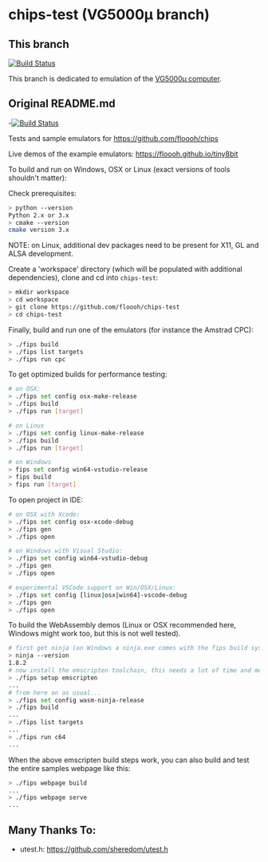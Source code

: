 # chips-test (VG5000µ branch)

## This branch

[![Build Status](https://github.com/mokona/chips-test/workflows/build_and_test/badge.svg?branch=vg5000)](https://github.com/mokona/chips-test/actions)

This branch is dedicated to emulation of the [VG5000µ computer](https://fr.wikipedia.org/wiki/Philips_VG5000%C2%B5).

## Original README.md

-[![Build Status](https://github.com/floooh/chips-test/workflows/build_and_test/badge.svg)](https://github.com/floooh/chips-test/actions)

Tests and sample emulators for https://github.com/floooh/chips

Live demos of the example emulators: https://floooh.github.io/tiny8bit

To build and run on Windows, OSX or Linux (exact versions of tools shouldn't matter):

Check prerequisites:

```bash
> python --version
Python 2.x or 3.x
> cmake --version
cmake version 3.x
```

NOTE: on Linux, additional dev packages need to be present for X11, GL and ALSA development.

Create a 'workspace' directory (which will be populated with additional dependencies),
clone and cd into ```chips-test```:

```bash
> mkdir workspace
> cd workspace
> git clone https://github.com/floooh/chips-test
> cd chips-test
```

Finally, build and run one of the emulators (for instance the Amstrad CPC):

```bash
> ./fips build
> ./fips list targets
> ./fips run cpc
```

To get optimized builds for performance testing:

```bash
# on OSX:
> ./fips set config osx-make-release
> ./fips build
> ./fips run [target]

# on Linux
> ./fips set config linux-make-release
> ./fips build
> ./fips run [target]

# on Windows
> fips set config win64-vstudio-release
> fips build
> fips run [target]
```

To open project in IDE:
```bash
# on OSX with Xcode:
> ./fips set config osx-xcode-debug
> ./fips gen
> ./fips open

# on Windows with Visual Studio:
> ./fips set config win64-vstudio-debug
> ./fips gen
> ./fips open

# experimental VSCode support on Win/OSX/Linux:
> ./fips set config [linux|osx|win64]-vscode-debug
> ./fips gen
> ./fips open
```

To build the WebAssembly demos (Linux or OSX recommended here, Windows
might work too, but this is not well tested).

```bash
# first get ninja (on Windows a ninja.exe comes with the fips build system)
> ninja --version
1.8.2
# now install the emscripten toolchain, this needs a lot of time and memory
> ./fips setup emscripten
...
# from here on as usual...
> ./fips set config wasm-ninja-release
> ./fips build
...
> ./fips list targets
...
> ./fips run c64
...
```

When the above emscripten build steps work, you can also build and test the
entire samples webpage like this:

```bash
> ./fips webpage build
...
> ./fips webpage serve
...
```

## Many Thanks To:

- utest.h: https://github.com/sheredom/utest.h
